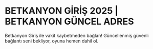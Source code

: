 # BETKANYON GİRİŞ 2025 | BETKANYON GÜNCEL ADRES
Betkanyon Giriş ile vakit kaybetmeden bağlan! Güncellenmiş güvenli bağlantı seni bekliyor, oyuna hemen dahil ol.
